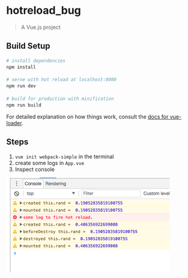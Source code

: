 # hotreload_bug

> A Vue.js project

## Build Setup

``` bash
# install dependencies
npm install

# serve with hot reload at localhost:8080
npm run dev

# build for production with minification
npm run build
```

For detailed explanation on how things work, consult the [docs for vue-loader](http://vuejs.github.io/vue-loader).

## Steps

1. `vue init webpack-simple` in the terminal
2. create some logs in `App.vue`
3. Inspect console

![alt text](https://raw.githubusercontent.com/Lacroute/webpack-simple-bug/master/src/assets/screenshot.png)
